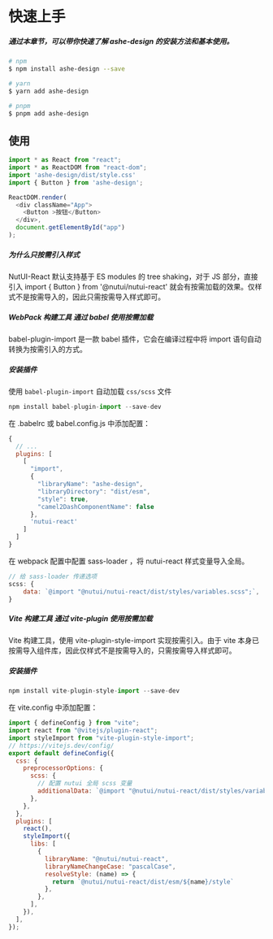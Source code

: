 # 快速上手

##### 通过本章节，可以带你快速了解 ashe-design 的安装方法和基本使用。

```bash
# npm
$ npm install ashe-design --save

# yarn
$ yarn add ashe-design

# pnpm
$ pnpm add ashe-design
```

## 使用

```js
import * as React from "react";
import * as ReactDOM from "react-dom";
import 'ashe-design/dist/style.css'
import { Button } from 'ashe-design';

ReactDOM.render(
  <div className="App">
    <Button >按钮</Button>
  </div>,
  document.getElementById("app")
);

```


##### 为什么只按需引入样式

NutUI-React 默认支持基于 ES modules 的 tree shaking，对于 JS 部分，直接引入 import { Button } from '@nutui/nutui-react' 就会有按需加载的效果。仅样式不是按需导入的，因此只需按需导入样式即可。

##### WebPack 构建工具 通过 babel 使用按需加载
babel-plugin-import 是一款 babel 插件，它会在编译过程中将 import 语句自动转换为按需引入的方式。

##### 安装插件

使用 `babel-plugin-import` 自动加载 `css/scss` 文件

```js
npm install babel-plugin-import --save-dev
```
在 .babelrc 或 babel.config.js 中添加配置：
```js
{
  // ...
  plugins: [
    [
      "import",
      {
        "libraryName": "ashe-design",
        "libraryDirectory": "dist/esm",
        "style": true,
        "camel2DashComponentName": false
      },
      'nutui-react'
    ]
  ]
}
```

在 webpack 配置中配置 sass-loader ，将 nutui-react 样式变量导入全局。

```javascript
// 给 sass-loader 传递选项
scss: {
    data: `@import "@nutui/nutui-react/dist/styles/variables.scss";`,
}
```

##### Vite 构建工具 通过 vite-plugin 使用按需加载

Vite 构建工具，使用 vite-plugin-style-import 实现按需引入。由于 vite 本身已按需导入组件库，因此仅样式不是按需导入的，只需按需导入样式即可。

##### 安装插件
```javascript
npm install vite-plugin-style-import --save-dev
```

在 vite.config 中添加配置：
```javascript
import { defineConfig } from "vite";
import react from "@vitejs/plugin-react";
import styleImport from "vite-plugin-style-import";
// https://vitejs.dev/config/
export default defineConfig({
  css: {
    preprocessorOptions: {
      scss: {
        // 配置 nutui 全局 scss 变量
        additionalData: `@import "@nutui/nutui-react/dist/styles/variables.scss";`,
      },
    },
  },
  plugins: [
    react(),
    styleImport({
      libs: [
        {
          libraryName: "@nutui/nutui-react",
          libraryNameChangeCase: "pascalCase",
          resolveStyle: (name) => {
            return `@nutui/nutui-react/dist/esm/${name}/style`
          },
        },
      ],
    }),
  ],
});

```